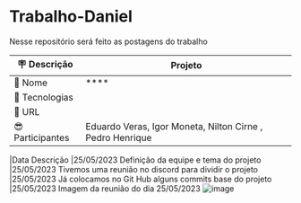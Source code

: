 # Trabalho-Daniel  
Nesse repositório será feito as postagens do trabalho

| :placard: Descrição |  Projeto    |
| -------------  | --- |
| :open_file_folder: Nome        | ****
| :diamond_shape_with_a_dot_inside: Tecnologias | 
| :rocket: URL         | 
|  :sunglasses:Participantes  | Eduardo Veras, Igor Moneta, Nilton Cirne , Pedro Henrique |

|Data	Descrição
|25/05/2023	Definição da equipe e tema do projeto
|25/05/2023	Tivemos uma reunião no discord para dividir o projeto 
|25/05/2023	Já colocamos no Git Hub alguns commits base do projeto
|25/05/2023 Imagem da reunião do dia 25/05/2023
![image](https://github.com/duduveras/Bateria-Digital/assets/126736702/774bfba9-528f-41bb-9b4f-e4c6f81085fc)
